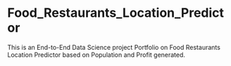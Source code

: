 # Food_Restaurants_Location_Predictor
This is an End-to-End Data Science project Portfolio on Food Restaurants Location Predictor based on Population and Profit generated.
